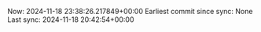Now: 2024-11-18 23:38:26.217849+00:00 Earliest commit since sync: None Last sync: 2024-11-18 20:42:54+00:00
